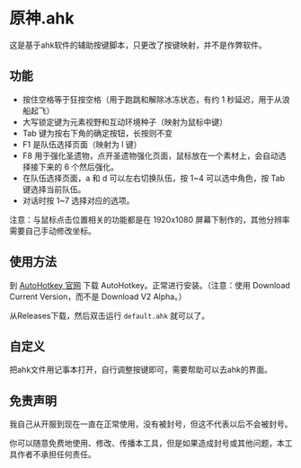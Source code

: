 # 原神.ahk

这是基于ahk软件的辅助按键脚本，只更改了按键映射，并不是作弊软件。

## 功能

* 按住空格等于狂按空格（用于跑跳和解除冰冻状态，有约 1 秒延迟，用于从浪船起飞）
* 大写锁定键为元素视野和互动环境种子（映射为鼠标中键）
* Tab 键为按右下角的确定按钮，长按则不变
* F1 是队伍选择页面（映射为 l 键）
* F8 用于强化圣遗物，点开圣遗物强化页面，鼠标放在一个素材上，会自动选择接下来的 6 个然后强化。
* 在队伍选择页面，a 和 d 可以左右切换队伍，按 1~4 可以选中角色，按 Tab 键选择当前队伍。
* 对话时按 1~7 选择对应的选项。

注意：与鼠标点击位置相关的功能都是在 1920x1080 屏幕下制作的，其他分辨率需要自己手动修改坐标。

## 使用方法

到 [AutoHotkey 官网](https://www.autohotkey.com/) 下载 AutoHotkey。正常进行安装。（注意：使用 Download Current Version，而不是 Download V2 Alpha。）

从Releases下载，然后双击运行 `default.ahk` 就可以了。

## 自定义

把ahk文件用记事本打开，自行调整按键即可，需要帮助可以去ahk的界面。

## 免责声明

我自己从开服到现在一直在正常使用，没有被封号，但这不代表以后不会被封号。

你可以随意免费地使用、修改、传播本工具，但是如果造成封号或其他问题，本工具作者不承担任何责任。

